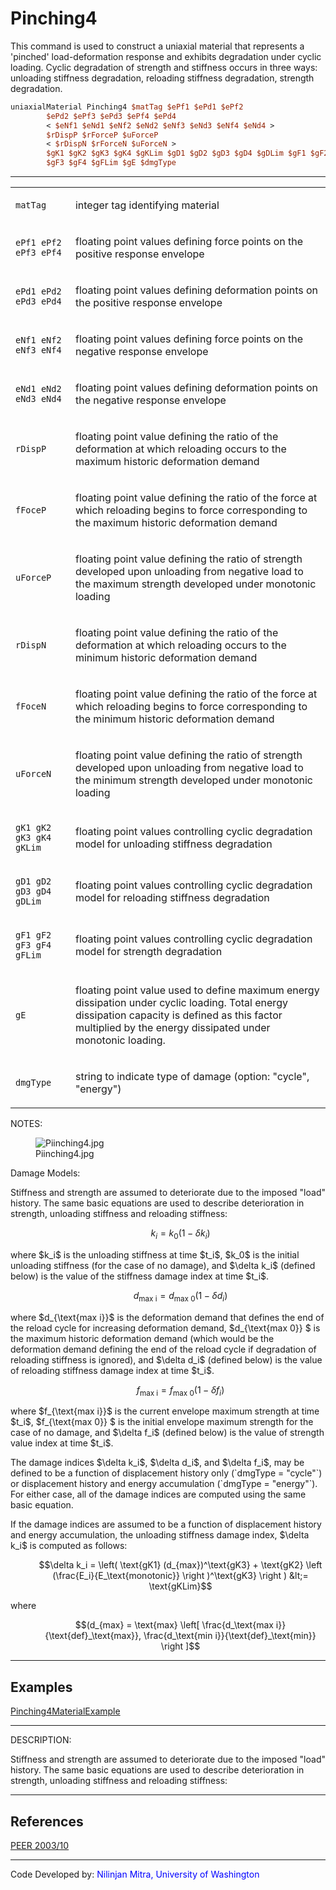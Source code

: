 # Pinching4

<p>This command is used to construct a uniaxial material that represents
a 'pinched' load-deformation response and exhibits degradation under
cyclic loading. Cyclic degradation of strength and stiffness occurs in
three ways: unloading stiffness degradation, reloading stiffness
degradation, strength degradation.</p>

```tcl
uniaxialMaterial Pinching4 $matTag $ePf1 $ePd1 $ePf2
        $ePd2 $ePf3 $ePd3 $ePf4 $ePd4 
        < $eNf1 $eNd1 $eNf2 $eNd2 $eNf3 $eNd3 $eNf4 $eNd4 > 
        $rDispP $rForceP $uForceP 
        < $rDispN $rForceN $uForceN > 
        $gK1 $gK2 $gK3 $gK4 $gKLim $gD1 $gD2 $gD3 $gD4 $gDLim $gF1 $gF2
        $gF3 $gF4 $gFLim $gE $dmgType
```

<hr />
<table>
<tbody>
<tr class="odd">
<td><code class="parameter-table-variable">matTag</code></td>
<td><p>integer tag identifying material</p></td>
</tr>
<tr class="even">
<td><p><code>ePf1 ePf2 ePf3 ePf4</code></p></td>
<td><p>floating point values defining force points on the positive
response envelope</p></td>
</tr>
<tr class="odd">
<td><p><code>ePd1 ePd2 ePd3 ePd4</code></p></td>
<td><p>floating point values defining deformation points on the positive
response envelope</p></td>
</tr>
<tr class="even">
<td><p><code>eNf1 eNf2 eNf3 eNf4</code></p></td>
<td><p>floating point values defining force points on the negative
response envelope</p></td>
</tr>
<tr class="odd">
<td><p><code>eNd1 eNd2 eNd3 eNd4</code></p></td>
<td><p>floating point values defining deformation points on the negative
response envelope</p></td>
</tr>
<tr class="even">
<td><code class="parameter-table-variable">rDispP</code></td>
<td><p>floating point value defining the ratio of the deformation at
which reloading occurs to the maximum historic deformation
demand</p></td>
</tr>
<tr class="odd">
<td><code class="parameter-table-variable">fFoceP</code></td>
<td><p>floating point value defining the ratio of the force at which
reloading begins to force corresponding to the maximum historic
deformation demand</p></td>
</tr>
<tr class="even">
<td><code class="parameter-table-variable">uForceP</code></td>
<td><p>floating point value defining the ratio of strength developed
upon unloading from negative load to the maximum strength developed
under monotonic loading</p></td>
</tr>
<tr class="odd">
<td><code class="parameter-table-variable">rDispN</code></td>
<td><p>floating point value defining the ratio of the deformation at
which reloading occurs to the minimum historic deformation
demand</p></td>
</tr>
<tr class="even">
<td><code class="parameter-table-variable">fFoceN</code></td>
<td><p>floating point value defining the ratio of the force at which
reloading begins to force corresponding to the minimum historic
deformation demand</p></td>
</tr>
<tr class="odd">
<td><code class="parameter-table-variable">uForceN</code></td>
<td><p>floating point value defining the ratio of strength developed
upon unloading from negative load to the minimum strength developed
under monotonic loading</p></td>
</tr>
<tr class="even">
<td><p><code>gK1 gK2 gK3 gK4 gKLim</code></p></td>
<td><p>floating point values controlling cyclic degradation model for
unloading stiffness degradation</p></td>
</tr>
<tr class="odd">
<td><p><code>gD1 gD2 gD3 gD4 gDLim</code></p></td>
<td><p>floating point values controlling cyclic degradation model for
reloading stiffness degradation</p></td>
</tr>
<tr class="even">
<td><p><code>gF1 gF2 gF3 gF4 gFLim</code></p></td>
<td><p>floating point values controlling cyclic degradation model for
strength degradation</p></td>
</tr>
<tr class="odd">
<td><code class="parameter-table-variable">gE</code></td>
<td><p>floating point value used to define maximum energy dissipation
under cyclic loading. Total energy dissipation capacity is defined as
this factor multiplied by the energy dissipated under monotonic
loading.</p></td>
</tr>
<tr class="even">
<td><code class="parameter-table-variable">dmgType</code></td>
<td><p>string to indicate type of damage (option: "cycle",
"energy")</p></td>
</tr>
</tbody>
</table>
<p>NOTES:</p>
<figure>
<img src="/OpenSeesRT/contrib/static/Piinching4.jpg" title="Piinching4.jpg" alt="Piinching4.jpg" />
<figcaption aria-hidden="true">Piinching4.jpg</figcaption>
</figure>
<p>Damage Models:</p>
<p>Stiffness and strength are assumed to deteriorate due to the imposed
"load" history. The same basic equations are used to describe
deterioration in strength, unloading stiffness and reloading
stiffness:</p>
<dl>
<dt></dt>
<dd>

$$k_i = k_0(1 -\delta k_i)$$

</dd>
</dl>
<p>where $k_i$ is the unloading stiffness at time
$t_i$, $k_0$ is the
initial unloading stiffness (for the case of no damage), and
$\delta k_i$ (defined below) is the value of the
stiffness damage index at time $t_i$.</p>
<dl>
<dt></dt>
<dd>

$$d_{\text{max i}} = d_{\text{max 0}}(1 -\delta
d_i)$$

</dd>
</dl>
<p>where $d_{\text{max i}}$ is the deformation
demand that defines the end of the reload cycle for increasing
deformation demand, $d_{\text{max 0}} $ is the
maximum historic deformation demand (which would be the deformation
demand defining the end of the reload cycle if degradation of reloading
stiffness is ignored), and $\delta d_i$ (defined
below) is the value of reloading stiffness damage index at time $t_i$.</p>
<dl>
<dt></dt>
<dd>

$$f_{\text{max i}} = f_{\text{max 0}}(1 -\delta
f_i)$$

</dd>
</dl>
<p>where $f_{\text{max i}}$ is the current
envelope maximum strength at time $t_i$,
$f_{\text{max 0}} $ is the initial envelope
maximum strength for the case of no damage, and $\delta f_i$ (defined below) is the value of strength value index at
time $t_i$.</p>
<p>The damage indices $\delta k_i$,
$\delta d_i$, and $\delta f_i$, may be defined to be a function of displacement
history only (`dmgType = "cycle"`) or displacement history and energy
accumulation (`dmgType = "energy"`). For either case, all of the damage
indices are computed using the same basic equation.</p>
<p>If the damage indices are assumed to be a function of displacement
history and energy accumulation, the unloading stiffness damage index,
$\delta k_i$ is computed as follows:</p>
<dl>
<dt></dt>
<dd>

$$\delta k_i = \left( \text{gK1} (d_{max})^\text{gK3} +
\text{gK2} \left (\frac{E_i}{E_\text{monotonic}} \right )^\text{gK3}
\right ) &lt;= \text{gKLim}$$

</dd>
</dl>
<p>where</p>
<dl>
<dt></dt>
<dd>

$$(d_{max} = \text{max} \left[ \frac{d_\text{max
i}}{\text{def}_\text{max}}, \frac{d_\text{min i}}{\text{def}_\text{min}}
\right ]$$

</dd>
</dl>
<hr />

## Examples

<p><a href="Pinching4MaterialExample"
title="wikilink">Pinching4MaterialExample</a></p>
<hr />

<p>DESCRIPTION:</p>
<p>Stiffness and strength are assumed to deteriorate due to the imposed
"load" history. The same basic equations are used to describe
deterioration in strength, unloading stiffness and reloading
stiffness:</p>
<hr />

## References
<p><a
href="http://peer.berkeley.edu/publications/peer_reports/reports_2003/0310.pdf">PEER
2003/10</a></p>
<hr />
<p>Code Developed by: <span style="color:blue"> Nilinjan Mitra,
University of Washington</span></p>
